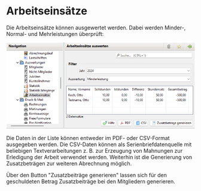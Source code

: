 # Arbeitseinsätze

Die Arbeitseinsätze können ausgewertet werden. Dabei werden Minder-, Normal- und Mehrleistungen überprüft:

![](../../v3.1.x/auswertungen/img/ArbeitsEinsaetzeView.png)

Die Daten in der Liste können entweder im PDF- oder CSV-Format ausgegeben werden. Die CSV-Daten können als Serienbriefdatenquelle mit beliebigen Textverarbeitungen z. B. zur Erzeugung von Mahnungen zur Erledigung der Arbeit verwendet werden. Weiterhin ist die Generierung von Zusatzbeträgen zur weiteren Abrechnung möglich.

Über den Button "Zusatzbeiträge generieren" lassen sich für den geschuldeten Betrag Zusatzbeiträge bei den Mitgliedern generieren.
